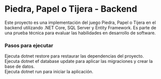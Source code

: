 # Piedra, Papel o Tijera - Backend
Este proyecto es una implementación del juego Piedra, Papel o Tijera en el backend utilizando .NET Core, SQL Server y Entity Framework. Es parte de una prueba técnica para evaluar las habilidades en desarrollo de software.

### Pasos para ejecutar
Ejecuta dotnet restore para restaurar las dependencias del proyecto.  
Ejecuta dotnet ef database update para aplicar las migraciones y crear la base de datos.  
Ejecuta dotnet run para iniciar la aplicación.  
